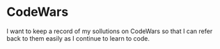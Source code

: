 # CodeWars

I want to keep a record of my sollutions on CodeWars so that I can refer back to them easily as I continue to learn to code.
